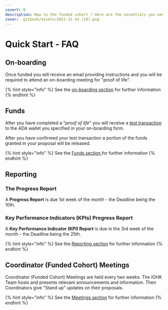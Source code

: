 ```yaml
---
coverY: 0
description: New to the funded cohort ? Here are the essentials you need to know.
cover: .gitbook/assets/2021-11-14 (18).png
---
```


# Quick Start - FAQ

## On-boarding

Once funded you will receive an email providing instructions and you will be required to attend an on-boarding meeting for "proof of life".

{% hint style="info" %}
See the [on-boarding section](https://quality-assurance-dao.gitbook.io/catalyst-coordinator/coordinator-processes/onboarding) for further information
{% endhint %}

## Funds

After you have completed a "_proof of life_" you will receive a [test transaction](https://quality-assurance-dao.gitbook.io/catalyst-coordinator/coordinator-processes/funds#test-transactions) to the ADA wallet you specified in your on-boarding form.

After you have confirmed your test transaction a portion of the funds granted in your proposal will be released.

{% hint style="info" %}
See the [Funds section ](coordinator-processes/funds.md)for further information
{% endhint %}

## Reporting

### The Progress Report

A **Progress Report** is due 1st week of the month - the Deadline being the 10th.

### Key Performance Indicators (KPIs) Progress Report

A **Key Performance Indicator (KPI) Report** is due in the 3rd week of the month - the Deadline being the 25th.&#x20;

{% hint style="info" %}
See the [Reporting section](coordinator-processes/reporting.md) for further information
{% endhint %}



## Coordinator (Funded Cohort) Meetings



Coordinator (Funded Cohort) Meetings are held every two weeks.  The IOHK Team hosts and presents relevant announcements and information. Then Coordinators give "Stand up" updates on their proposals.&#x20;

{% hint style="info" %}
See the [Meetings section](information/meetings.md) for further information
{% endhint %}
